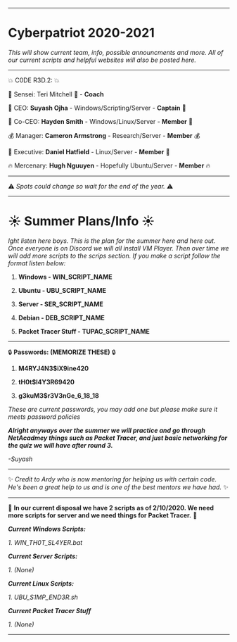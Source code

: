 ----------------------------------------------------------------------------------------------------------------------------------

# Cyberpatriot 2020-2021

*This will show current team, info, possible announcments and more. All of our current scripts and helpful websites will also be posted here.*

----------------------------------------------------------------------------------------------------------------------------------

:boom:  C0DE R3D.2: :boom:

:book:  Sensei: Teri Mitchell  :book: - **Coach**

:100:  CEO: **Suyash Ojha** - Windows/Scripting/Server - **Captain**  :100: 

:ramen:  Co-CEO: **Hayden Smith** - Windows/Linux/Server - **Member**  :ramen:	

:moneybag:  Manager: **Cameron Armstrong** - Research/Server - **Member**  :moneybag:

:champagne: 	Executive: **Daniel Hatfield** - Linux/Server - **Member**  :champagne:	

:fire: Mercenary:  **Hugh Nguuyen** - Hopefully Ubuntu/Server - **Member**  :fire:	

----------------------------------------------------------------------------------------------------------------------------------

:warning:	 *Spots could change so wait for the end of the year.*  :warning:	

----------------------------------------------------------------------------------------------------------------------------------

# :sunny:	Summer Plans/Info :sunny:	

*Ight listen here boys. This is the plan for the summer here and here out. Once everyone is on Discord we will all install VM Player. Then over time we will add more scripts to the scrips section. If you make a script follow the format listen below:*


1. **Windows - WIN_SCRIPT_NAME**

2. **Ubuntu - UBU_SCRIPT_NAME**

3. **Server - SER_SCRIPT_NAME**

4. **Debian - DEB_SCRIPT_NAME**

5. **Packet Tracer Stuff - TUPAC_SCRIPT_NAME**

----------------------------------------------------------------------------------------------------------------------------------

:lock:	**Passwords: (MEMORIZE THESE)** :lock:	

1. **M4RYJ4N3$iX9ine420**

2. **tH0t$l4Y3R69420**

3. **g3kuM3$r3V3nGe_6_18_18**

*These are current passwords, you may add one but please make sure it meets password policies*

***Alright anyways over the summer we will practice and go through NetAcadmey things such as Packet Tracer, and just basic networking for the quiz we will have after round 3.***

*-Suyash*

----------------------------------------------------------------------------------------------------------------------------------

:sparkles:	*Credit to Ardy who is now mentoring for helping us with certain code. He's been a great help to us and is one of the best mentors we have had.*  :sparkles:	

----------------------------------------------------------------------------------------------------------------------------------

:scroll:	**In our current disposal we have 2 scripts as of 2/10/2020. We need more scripts for server and we need things for Packet Tracer.** :scroll:	


***Current Windows Scripts:***

*1. WIN_TH0T_SL4YER.bat*

***Current Server Scripts:***

*1. (None)*

***Current Linux Scripts:***

*1. UBU_S1MP_END3R.sh*

***Current Packet Tracer Stuff***

*1. (None)*

----------------------------------------------------------------------------------------------------------------------------------

